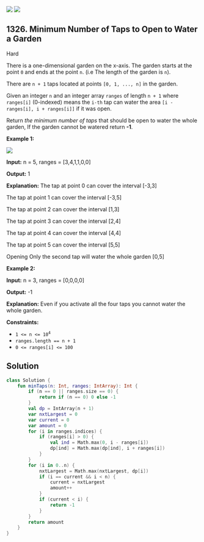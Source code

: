 [![](https://img.shields.io/github/stars/javadev/LeetCode-in-Kotlin?label=Stars&style=flat-square)](https://github.com/javadev/LeetCode-in-Kotlin)
[![](https://img.shields.io/github/forks/javadev/LeetCode-in-Kotlin?label=Fork%20me%20on%20GitHub%20&style=flat-square)](https://github.com/javadev/LeetCode-in-Kotlin/fork)

## 1326\. Minimum Number of Taps to Open to Water a Garden

Hard

There is a one-dimensional garden on the x-axis. The garden starts at the point `0` and ends at the point `n`. (i.e The length of the garden is `n`).

There are `n + 1` taps located at points `[0, 1, ..., n]` in the garden.

Given an integer `n` and an integer array `ranges` of length `n + 1` where `ranges[i]` (0-indexed) means the `i-th` tap can water the area `[i - ranges[i], i + ranges[i]]` if it was open.

Return _the minimum number of taps_ that should be open to water the whole garden, If the garden cannot be watered return **\-1**.

**Example 1:**

![](https://assets.leetcode.com/uploads/2020/01/16/1685_example_1.png)

**Input:** n = 5, ranges = [3,4,1,1,0,0]

**Output:** 1

**Explanation:** The tap at point 0 can cover the interval [-3,3] 

The tap at point 1 can cover the interval [-3,5] 

The tap at point 2 can cover the interval [1,3] 

The tap at point 3 can cover the interval [2,4]

The tap at point 4 can cover the interval [4,4]

The tap at point 5 can cover the interval [5,5]

Opening Only the second tap will water the whole garden [0,5]

**Example 2:**

**Input:** n = 3, ranges = [0,0,0,0]

**Output:** -1

**Explanation:** Even if you activate all the four taps you cannot water the whole garden.

**Constraints:**

*   <code>1 <= n <= 10<sup>4</sup></code>
*   `ranges.length == n + 1`
*   `0 <= ranges[i] <= 100`

## Solution

```kotlin
class Solution {
    fun minTaps(n: Int, ranges: IntArray): Int {
        if (n == 0 || ranges.size == 0) {
            return if (n == 0) 0 else -1
        }
        val dp = IntArray(n + 1)
        var nxtLargest = 0
        var current = 0
        var amount = 0
        for (i in ranges.indices) {
            if (ranges[i] > 0) {
                val ind = Math.max(0, i - ranges[i])
                dp[ind] = Math.max(dp[ind], i + ranges[i])
            }
        }
        for (i in 0..n) {
            nxtLargest = Math.max(nxtLargest, dp[i])
            if (i == current && i < n) {
                current = nxtLargest
                amount++
            }
            if (current < i) {
                return -1
            }
        }
        return amount
    }
}
```
